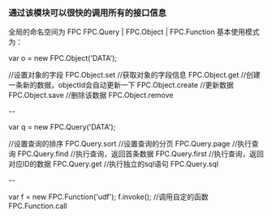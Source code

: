 ### 通过该模块可以很快的调用所有的接口信息
全局的命名空间为 FPC
FPC.Query | FPC.Object | FPC.Function
基本使用模式为：

var o = new FPC.Object('DATA');

//设置对象的字段
FPC.Object.set
//获取对象的字段信息
FPC.Object.get
//创建一条新的数据，objectId会自动更新一下
FPC.Object.create
//更新数据
FPC.Object.save
//删除该数据
FPC.Object.remove

--

var q = new FPC.Query('DATA');

//设置查询的排序
FPC.Query.sort
//设置查询的分页
FPC.Query.page
//执行查询
FPC.Query.find
//执行查询，返回首条数据
FPC.Query.first
//执行查询，返回对应ID的数据
FPC.Query.get
//执行独立的sql语句
FPC.Query.sql


--

var f = new FPC.Function('udf');
f.invoke();
//调用自定的函数
FPC.Function.call
